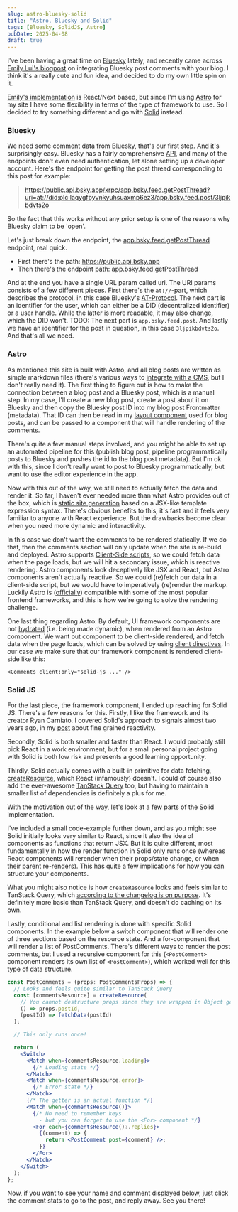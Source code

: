 ```yaml
---
slug: astro-bluesky-solid
title: "Astro, Bluesky and Solid"
tags: [Bluesky, SolidJS, Astro]
pubDate: 2025-04-08
draft: true
---
```


I've been having a great time on [Bluesky](https://bsky.app/) lately, and recently came across [Emily Lui's blogpost](https://emilyliu.me/blog/comments) on integrating Bluesky post comments with your blog. I think it's a really cute and fun idea, and decided to do my own little spin on it.

<!-- TODO: improve wording here -->

[Emily's implementation](https://gist.github.com/emilyliu7321/19ac4e111588bdc0cb4e411c88d9c79a) is React/Next based, but since I'm using [Astro](https://astro.build/) for my site I have some flexibility in terms of the type of framework to use. So I decided to try something different and go with [Solid](https://docs.solidjs.com/) instead.

### Bluesky

We need some comment data from Bluesky, that's our first step. And it's surprisingly easy. Bluesky has a fairly comprehensive [API](https://docs.bsky.app/docs/category/http-reference), and many of the endpoints don't even need authentication, let alone setting up a developer account. Here's the endpoint for getting the post thread corresponding to this post for example:

> https://public.api.bsky.app/xrpc/app.bsky.feed.getPostThread?uri=at://did:plc:laqygfbyvnkyuhsuaxmp6ez3/app.bsky.feed.post/3ljpikbdvts2o

So the fact that this works without any prior setup is one of the reasons why Bluesky claim to be 'open'.

Let's just break down the endpoint, the [app.bsky.feed.getPostThread](https://docs.bsky.app/docs/api/app-bsky-feed-get-post-thread) endpoint, real quick.

- First there's the path: https://public.api.bsky.app
- Then there's the endpoint path: app.bsky.feed.getPostThread

And at the end you have a single URL param called uri.
The URI params consists of a few different pieces. First there's the `at://`-part, which describes the protocol, in this case Bluesky's [AT-Protocol](https://atproto.com/).
The next part is an identifier for the user, which can either be a DID (decentralized identifier) or a user handle. While the latter is more readable, it may also change, which the DID won't.
TODO: The next part is `app.bsky.feed.post`.
And lastly we have an identifier for the post in question, in this case `3ljpikbdvts2o`.
And that's all we need.

### Astro

As mentioned this site is built with Astro, and all blog posts are written as simple markdown files (there's various ways to [integrate with a CMS](https://docs.astro.build/en/guides/cms/), but I don't really need it). The first thing to figure out is how to make the connection between a blog post and a Bluesky post, which is a manual step. In my case, I'll create a new blog post, create a post about it on Bluesky and then copy the Bluesky post ID into my blog post Frontmatter (metadata). That ID can then be read in my [layout component](https://docs.astro.build/en/basics/layouts/#markdown-layouts) used for blog posts, and can be passed to a component that will handle rendering of the comments.

There's quite a few manual steps involved, and you might be able to set up an automated pipeline for this (publish blog post, pipeline programmatically posts to Bluesky and pushes the id to the blog post metadata). But I'm ok with this, since I don't really want to post to Bluesky programmatically, but want to use the editor experience in the app.

Now with this out of the way, we still need to actually fetch the data and render it. So far, I haven't ever needed more than what Astro provides out of the box, which is [static site generation](https://en.wikipedia.org/wiki/Static_site_generator) based on a JSX-like template expression syntax. There's obvious benefits to this, it's fast and it feels very familiar to anyone with React experience. But the drawbacks become clear when you need more dynamic and interactivity.

In this case we don't want the comments to be rendered statically. If we do that, then the comments section will only update when the site is re-build and deployed. Astro supports [Client-Side scripts](https://docs.astro.build/en/guides/client-side-scripts/#client-side-scripts), so we could fetch data when the page loads, but we will hit a secondary issue, which is reactive rendering. Astro components look deceptively like JSX and React, but Astro components aren't actually reactive. So we could (re)fetch our data in a client-side script, but we would have to imperatively (re)render the markup. Luckily Astro is ([officially](https://docs.astro.build/en/guides/framework-components/#official-front-end-framework-integrations)) compatible with some of the most popular frontend frameworks, and this is how we're going to solve the rendering challenge.

One last thing regarding Astro: By default, UI framework components are not [hydrated](<https://en.wikipedia.org/wiki/Hydration_(web_development)>) (i.e. being made dynamic), when rendered from an Astro component. We want out component to be client-side rendered, and fetch data when the page loads, which can be solved by using [client directives](https://docs.astro.build/en/reference/directives-reference/#client-directives). In our case we make sure that our framework component is rendered client-side like this:

```astro
<Comments client:only="solid-js ..." />
```

### Solid JS

For the last piece, the framework component, I ended up reaching for Solid JS. There's a few reasons for this. Firstly, I like the framework and its creator Ryan Carniato. I covered Solid's approach to signals almost two years ago, in my [post](/posts/fine-grained-reactivity/) about fine grained reactivity.

<!-- TODO: get a good reference for this + HOW is solid faster -->

Secondly, Solid is both smaller and faster than React. I would probably still pick React in a work environment, but for a small personal project going with Solid is both low risk and presents a good learning opportunity.

Thirdly, Solid actually comes with a built-in primitive for data fetching, [createResource](https://docs.solidjs.com/reference/basic-reactivity/create-resource), which React (infamously) doesn't. I could of course also add the ever-awesome [TanStack Query](https://tanstack.com/query/latest) too, but having to maintain a smaller list of dependencies is definitely a plus for me.

<!-- TODO: Solid stats: https://dev.to/this-is-learning/javascript-framework-todomvc-size-comparison-504f -->

With the motivation out of the way, let's look at a few parts of the Solid implementation.

I've included a small code-example further down, and as you might see Solid initially looks very similar to React, since it also the idea of components as functions that return JSX. But it is quite different, most fundamentally in how the render function in Solid only runs once (whereas React components will rerender when their props/state change, or when their parent re-renders). This has quite a few implications for how you can structure your components.

What you might also notice is how `createResource` looks and feels similar to TanStack Query, which [according to the changelog is on purpose](https://github.com/solidjs/solid/blob/main/CHANGELOG.md#updated-resource-api). It's definitely more basic than TanStack Query, and doesn't do caching on its own.

Lastly, conditional and list rendering is done with specific Solid components. In the example below a switch component that will render one of three sections based on the resource state. And a for-component that will render a list of PostComments. There's different ways to render the post comments, but I used a recursive component for this (`<PostComment>` component renders its own list of `<PostComment>`), which worked well for this type of data structure.

```jsx
const PostComments = (props: PostCommentsProps) => {
  // Looks and feels quite similar to TanStack Query
  const [commentsResource] = createResource(
    // You cannot destructure props since they are wrapped in Object getters
    () => props.postId,
    (postId) => fetchData(postId)
  );

  // This only runs once!

  return (
    <Switch>
      <Match when={commentsResource.loading}>
        {/* Loading state */}
      </Match>
      <Match when={commentsResource.error}>
        {/* Error state */}
      </Match>
      {/* The getter is an actual function */}
      <Match when={commentsResource()}>
        {/* No need to remember keys
          - but you can forget to use the <For> component */}
        <For each={commentsResource()?.replies}>
          {(comment) => {
            return <PostComment post={comment} />;
          }}
        </For>
      </Match>
    </Switch>
  );
};
```

Now, if you want to see your name and comment displayed below, just click the comment stats to go to the post, and reply away. See you there!
